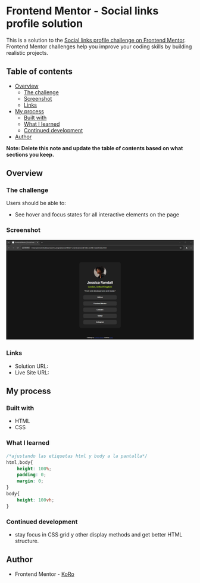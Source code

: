 # Frontend Mentor - Social links profile solution

This is a solution to the [Social links profile challenge on Frontend Mentor](https://www.frontendmentor.io/challenges/social-links-profile-UG32l9m6dQ). Frontend Mentor challenges help you improve your coding skills by building realistic projects. 

## Table of contents

- [Overview](#overview)
  - [The challenge](#the-challenge)
  - [Screenshot](#screenshot)
  - [Links](#links)
- [My process](#my-process)
  - [Built with](#built-with)
  - [What I learned](#what-i-learned)
  - [Continued development](#continued-development)
- [Author](#author)

**Note: Delete this note and update the table of contents based on what sections you keep.**

## Overview

### The challenge

Users should be able to:

- See hover and focus states for all interactive elements on the page

### Screenshot

![](./screenshot.jpg)

### Links

- Solution URL: [](https://github.com/bmooiTruth94149/social-links-profile-main)
- Live Site URL: [](https://bmooitruth94149.github.io/social-links-profile-main/)

## My process

### Built with

- HTML
- CSS 

### What I learned

```css
/*ajustando las etiquetas html y body a la pantalla*/
html,body{ 
    height: 100%;
    padding: 0;
    margin: 0;
}
body{
    height: 100vh;
}
```

### Continued development

- stay focus in CSS grid y other display methods and get better HTML structure.


## Author

- Frontend Mentor - [KoRo](https://www.frontendmentor.io/profile/bmooiTruth94149)